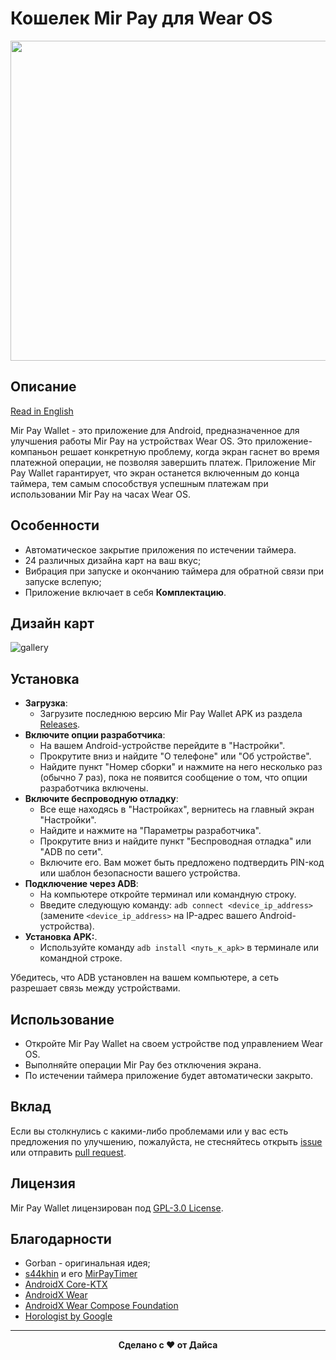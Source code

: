 # Кошелек Mir Pay для Wear OS

<img src="https://github.com/the-dise/Mir-Pay-Wallet/blob/main/images/preview.png?raw=true" width="512">

## Описание

[Read in English](README.md)

Mir Pay Wallet - это приложение для Android, предназначенное для улучшения работы Mir Pay на устройствах Wear OS. Это приложение-компаньон решает конкретную проблему, когда экран гаснет во время платежной операции, не позволяя завершить платеж. Приложение Mir Pay Wallet гарантирует, что экран останется включенным до конца таймера, тем самым способствуя успешным платежам при использовании Mir Pay на часах Wear OS.

## Особенности

- Автоматическое закрытие приложения по истечении таймера.
- 24 различных дизайна карт на ваш вкус;
- Вибрация при запуске и окончанию таймера для обратной связи при запуске вслепую;
- Приложение включает в себя **Комплектацию**.

## Дизайн карт

![gallery](/images/cards-preview.png)

## Установка

- **Загрузка**:
  - Загрузите последнюю версию Mir Pay Wallet APK из раздела [Releases](https://github.com/the-dise/Mir-Pay-Wallet/releases).
- **Включите опции разработчика**:
   - На вашем Android-устройстве перейдите в "Настройки".
   - Прокрутите вниз и найдите "О телефоне" или "Об устройстве".
   - Найдите пункт "Номер сборки" и нажмите на него несколько раз (обычно 7 раз), пока не появится сообщение о том, что опции разработчика включены.
- **Включите беспроводную отладку**:
   - Все еще находясь в "Настройках", вернитесь на главный экран "Настройки".
   - Найдите и нажмите на "Параметры разработчика".
   - Прокрутите вниз и найдите пункт "Беспроводная отладка" или "ADB по сети".
   - Включите его. Вам может быть предложено подтвердить PIN-код или шаблон безопасности вашего устройства.
- **Подключение через ADB**:
   - На компьютере откройте терминал или командную строку.
   - Введите следующую команду: `adb connect <device_ip_address>` (замените `<device_ip_address>` на IP-адрес вашего Android-устройства).
- **Установка APK:**.
  - Используйте команду `adb install <путь_к_apk>` в терминале или командной строке.  

Убедитесь, что ADB установлен на вашем компьютере, а сеть разрешает связь между устройствами.

## Использование

- Откройте Mir Pay Wallet на своем устройстве под управлением Wear OS.
- Выполняйте операции Mir Pay без отключения экрана.
- По истечении таймера приложение будет автоматически закрыто.

## Вклад

Если вы столкнулись с какими-либо проблемами или у вас есть предложения по улучшению, пожалуйста, не стесняйтесь открыть [issue](https://github.com/the-dise/Mir-Pay-Wallet/issues) или отправить [pull request](https://github.com/the-dise/Mir-Pay-Wallet/pulls).

## Лицензия

Mir Pay Wallet лицензирован под [GPL-3.0 License](https://github.com/the-dise/Mir-Pay-Wallet/blob/main/LICENSE).

## Благодарности

- Gorban - оригинальная идея;
- [s44khin](https://github.com/s44khin) и его [MirPayTimer](https://github.com/s44khin/MirPayTimer)
- [AndroidX Core-KTX](https://developer.android.com/kotlin/ktx)
- [AndroidX Wear](https://developer.android.com/jetpack/androidx/releases/wear)
- [AndroidX Wear Compose Foundation](https://developer.android.com/jetpack/androidx/releases/wear)
- [Horologist by Google](https://github.com/google/horologist)

---

<p align="center"><b>Сделано с ❤️ от Дайса</b></p>
